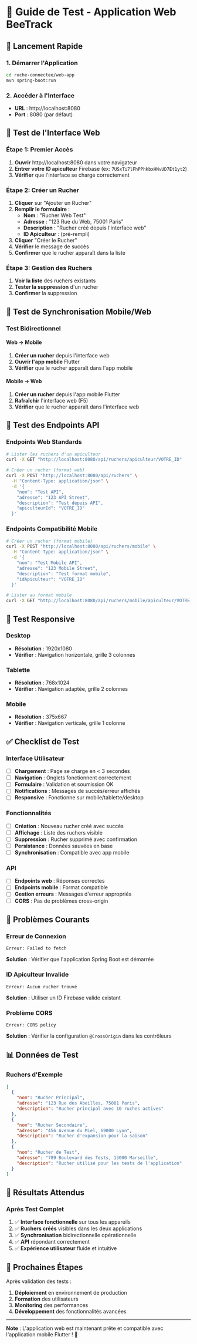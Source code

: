 # 🧪 Guide de Test - Application Web BeeTrack

## 🚀 Lancement Rapide

### 1. Démarrer l'Application
```bash
cd ruche-connectee/web-app
mvn spring-boot:run
```

### 2. Accéder à l'Interface
- **URL** : http://localhost:8080
- **Port** : 8080 (par défaut)

## 🎯 Test de l'Interface Web

### Étape 1: Premier Accès
1. **Ouvrir** http://localhost:8080 dans votre navigateur
2. **Entrer votre ID apiculteur** Firebase (ex: `7USxTi7lFhPPhkbxHNvUD7Et1yt2`)
3. **Vérifier** que l'interface se charge correctement

### Étape 2: Créer un Rucher
1. **Cliquer** sur "Ajouter un Rucher"
2. **Remplir le formulaire** :
   - **Nom** : "Rucher Web Test"
   - **Adresse** : "123 Rue du Web, 75001 Paris"
   - **Description** : "Rucher créé depuis l'interface web"
   - **ID Apiculteur** : (pré-rempli)
3. **Cliquer** "Créer le Rucher"
4. **Vérifier** le message de succès
5. **Confirmer** que le rucher apparaît dans la liste

### Étape 3: Gestion des Ruchers
1. **Voir la liste** des ruchers existants
2. **Tester la suppression** d'un rucher
3. **Confirmer** la suppression

## 🔄 Test de Synchronisation Mobile/Web

### Test Bidirectionnel

#### Web → Mobile
1. **Créer un rucher** depuis l'interface web
2. **Ouvrir l'app mobile** Flutter
3. **Vérifier** que le rucher apparaît dans l'app mobile

#### Mobile → Web
1. **Créer un rucher** depuis l'app mobile Flutter
2. **Rafraîchir** l'interface web (F5)
3. **Vérifier** que le rucher apparaît dans l'interface web

## 🔗 Test des Endpoints API

### Endpoints Web Standards
```bash
# Lister les ruchers d'un apiculteur
curl -X GET "http://localhost:8080/api/ruchers/apiculteur/VOTRE_ID"

# Créer un rucher (format web)
curl -X POST "http://localhost:8080/api/ruchers" \
  -H "Content-Type: application/json" \
  -d '{
    "nom": "Test API",
    "adresse": "123 API Street",
    "description": "Test depuis API",
    "apiculteurId": "VOTRE_ID"
  }'
```

### Endpoints Compatibilité Mobile
```bash
# Créer un rucher (format mobile)
curl -X POST "http://localhost:8080/api/ruchers/mobile" \
  -H "Content-Type: application/json" \
  -d '{
    "nom": "Test Mobile API",
    "adresse": "123 Mobile Street",
    "description": "Test format mobile",
    "idApiculteur": "VOTRE_ID"
  }'

# Lister au format mobile
curl -X GET "http://localhost:8080/api/ruchers/mobile/apiculteur/VOTRE_ID"
```

## 📱 Test Responsive

### Desktop
- **Résolution** : 1920x1080
- **Vérifier** : Navigation horizontale, grille 3 colonnes

### Tablette
- **Résolution** : 768x1024
- **Vérifier** : Navigation adaptée, grille 2 colonnes

### Mobile
- **Résolution** : 375x667
- **Vérifier** : Navigation verticale, grille 1 colonne

## ✅ Checklist de Test

### Interface Utilisateur
- [ ] **Chargement** : Page se charge en < 3 secondes
- [ ] **Navigation** : Onglets fonctionnent correctement
- [ ] **Formulaire** : Validation et soumission OK
- [ ] **Notifications** : Messages de succès/erreur affichés
- [ ] **Responsive** : Fonctionne sur mobile/tablette/desktop

### Fonctionnalités
- [ ] **Création** : Nouveau rucher créé avec succès
- [ ] **Affichage** : Liste des ruchers visible
- [ ] **Suppression** : Rucher supprimé avec confirmation
- [ ] **Persistance** : Données sauvées en base
- [ ] **Synchronisation** : Compatible avec app mobile

### API
- [ ] **Endpoints web** : Réponses correctes
- [ ] **Endpoints mobile** : Format compatible
- [ ] **Gestion erreurs** : Messages d'erreur appropriés
- [ ] **CORS** : Pas de problèmes cross-origin

## 🐛 Problèmes Courants

### Erreur de Connexion
```
Erreur: Failed to fetch
```
**Solution** : Vérifier que l'application Spring Boot est démarrée

### ID Apiculteur Invalide
```
Erreur: Aucun rucher trouvé
```
**Solution** : Utiliser un ID Firebase valide existant

### Problème CORS
```
Erreur: CORS policy
```
**Solution** : Vérifier la configuration `@CrossOrigin` dans les contrôleurs

## 📊 Données de Test

### Ruchers d'Exemple
```json
[
  {
    "nom": "Rucher Principal",
    "adresse": "123 Rue des Abeilles, 75001 Paris",
    "description": "Rucher principal avec 10 ruches actives"
  },
  {
    "nom": "Rucher Secondaire",
    "adresse": "456 Avenue du Miel, 69000 Lyon",
    "description": "Rucher d'expansion pour la saison"
  },
  {
    "nom": "Rucher de Test",
    "adresse": "789 Boulevard des Tests, 13000 Marseille",
    "description": "Rucher utilisé pour les tests de l'application"
  }
]
```

## 🎯 Résultats Attendus

### Après Test Complet
1. ✅ **Interface fonctionnelle** sur tous les appareils
2. ✅ **Ruchers créés** visibles dans les deux applications
3. ✅ **Synchronisation** bidirectionnelle opérationnelle
4. ✅ **API** répondant correctement
5. ✅ **Expérience utilisateur** fluide et intuitive

## 🚀 Prochaines Étapes

Après validation des tests :
1. **Déploiement** en environnement de production
2. **Formation** des utilisateurs
3. **Monitoring** des performances
4. **Développement** des fonctionnalités avancées

---

**Note** : L'application web est maintenant prête et compatible avec l'application mobile Flutter ! 🎉 